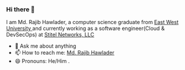 ### Hi there 👋
I am Md. Rajib Hawlader,  a computer science graduate from <a href="https://ewubd.edu">East West University </a> and currently working as a software engineer(Cloud & DevSecOps) at <a href="https://www.stitelnetworks.com">Stitel Networks, LLC </a>
<!--
**MRajibH/MRajibH** is a ✨ _special_ ✨ repository because its `README.md` (this file) appears on your GitHub profile.-->
- 💬 Ask me about anything
- 📫 How to reach me: <a href="https://rajibhawlader.me"> Md. Rajib Hawlader</a>
- 😄 Pronouns: He/Him
.
